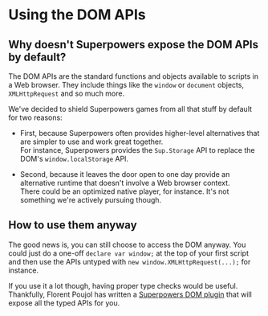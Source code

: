 # Using the DOM APIs

## Why doesn't Superpowers expose the DOM APIs by default?

The DOM APIs are the standard functions and objects available to scripts in a Web browser.
They include things like the `window` or `document` objects, `XMLHttpRequest` and so much more.

We've decided to shield Superpowers games from all that stuff by default for two reasons:

 * First, because Superpowers often provides higher-level alternatives that are simpler to use and work great together.  
   For instance, Superpowers provides the `Sup.Storage` API to replace the DOM's `window.localStorage` API.

 * Second, because it leaves the door open to one day provide an alternative runtime that doesn't involve a Web browser context.  
   There could be an optimized native player, for instance. It's not something we're actively pursuing though.

## How to use them anyway

The good news is, you can still choose to access the DOM anyway.
You could just do a one-off `declare var window;` at the top of your first script
and then use the APIs untyped with `new window.XMLHttpRequest(...);` for instance.

If you use it a lot though, having proper type checks would be useful.
Thankfully, Florent Poujol has written a [Superpowers DOM plugin](https://github.com/florentpoujol/superpowers-dom-plugin)
that will expose all the typed APIs for you.
